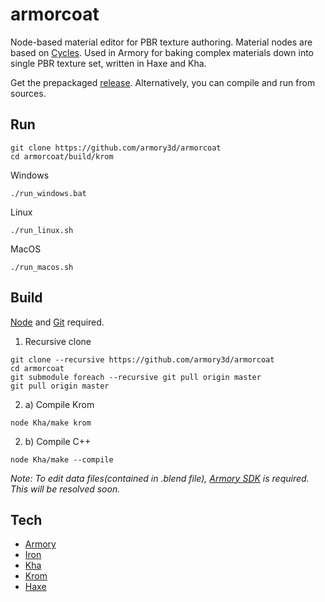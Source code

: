 # armorcoat

Node-based material editor for PBR texture authoring. Material nodes are based on [Cycles](https://www.blender.org/features/cycles/). Used in Armory for baking complex materials down into single PBR texture set, written in Haxe and Kha.

Get the prepackaged [release](https://github.com/armory3d/armorcoat/releases). Alternatively, you can compile and run from sources.

## Run

```
git clone https://github.com/armory3d/armorcoat
cd armorcoat/build/krom
```

Windows
```
./run_windows.bat
```

Linux
```
./run_linux.sh
```

MacOS
```
./run_macos.sh
```

## Build

[Node](https://nodejs.org) and [Git](https://git-scm.com) required.

1. Recursive clone

```
git clone --recursive https://github.com/armory3d/armorcoat
cd armorcoat
git submodule foreach --recursive git pull origin master
git pull origin master
```

2. a) Compile Krom
```
node Kha/make krom
```

2. b) Compile C++
```
node Kha/make --compile
```

*Note: To edit data files(contained in .blend file), [Armory SDK](http://armory3d.org/download.html) is required. This will be resolved soon.*

## Tech

- [Armory](https://github.com/armory3d/armory)
- [Iron](https://github.com/armory3d/iron)
- [Kha](https://github.com/Kode/Kha)
- [Krom](https://github.com/Kode/Krom)
- [Haxe](https://github.com/HaxeFoundation/haxe)
